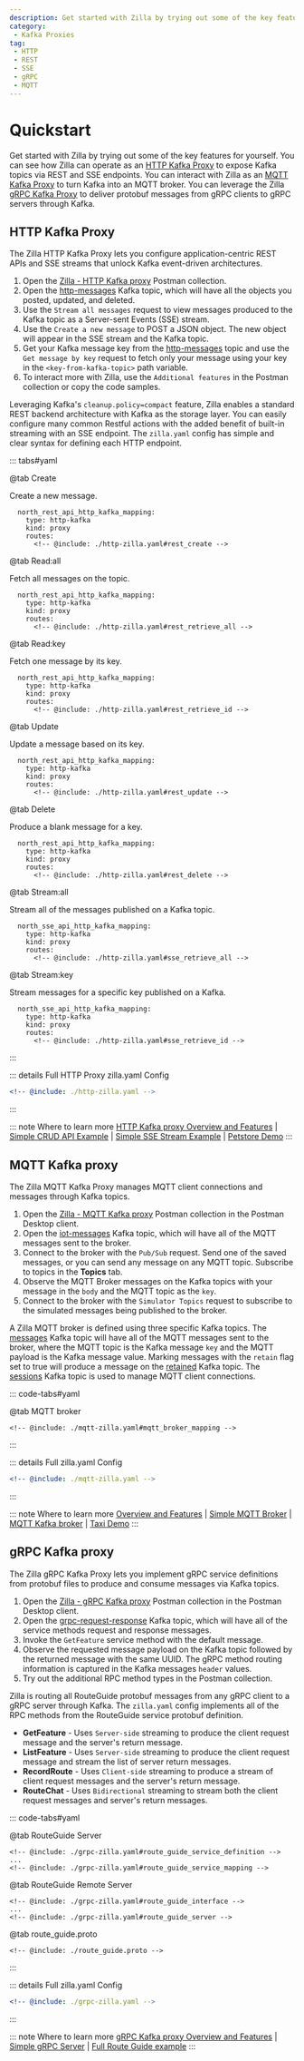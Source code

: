 ```yaml
---
description: Get started with Zilla by trying out some of the key features for yourself.
category:
 - Kafka Proxies
tag:
 - HTTP
 - REST
 - SSE
 - gRPC
 - MQTT
---
```


# Quickstart

Get started with Zilla by trying out some of the key features for yourself. You can see how Zilla can operate as an [HTTP Kafka Proxy](#http-kafka-proxy) to expose Kafka topics via REST and SSE endpoints. You can interact with Zilla as an [MQTT Kafka Proxy](#mqtt-kafka-proxy) to turn Kafka into an MQTT broker. You can leverage the Zilla [gRPC Kafka Proxy](#grpc-kafka-proxy) to deliver protobuf messages from gRPC clients to gRPC servers through Kafka.

## HTTP Kafka Proxy

The Zilla HTTP Kafka Proxy lets you configure application-centric REST APIs and SSE streams that unlock Kafka event-driven architectures.

1. Open the [Zilla - HTTP Kafka proxy](https://www.postman.com/aklivity-zilla/workspace/aklivity-zilla-quickstart/overview) Postman collection.
1. Open the [http-messages](http://34.48.98.66/kafka/ui/clusters/zilla-quickstart-cc-kafka/all-topics/items-crud/messages) Kafka topic, which will have all the objects you posted, updated, and deleted.
1. Use the `Stream all messages` request to view messages produced to the Kafka topic as a Server-sent Events (SSE) stream.
1. Use the `Create a new message` to POST a JSON object. The new object will appear in the SSE stream and the Kafka topic.
1. Get your Kafka message key from the [http-messages](http://34.48.98.66/kafka/ui/clusters/zilla-quickstart-cc-kafka/all-topics/items-crud/messages) topic and use the `Get message by key` request to fetch only your message using your key in the `<key-from-kafka-topic>` path variable.
1. To interact more with Zilla, use the `Additional features` in the Postman collection or copy the code samples.

Leveraging Kafka's `cleanup.policy=compact` feature, Zilla enables a standard REST backend architecture with Kafka as the storage layer. You can easily configure many common Restful actions with the added benefit of built-in streaming with an SSE endpoint. The `zilla.yaml` config has simple and clear syntax for defining each HTTP endpoint.

::: tabs#yaml

@tab Create

Create a new message.

```yaml{6,7,10,11}
  north_rest_api_http_kafka_mapping:
    type: http-kafka
    kind: proxy
    routes:
      <!-- @include: ./http-zilla.yaml#rest_create -->
```

@tab Read:all

Fetch all messages on the topic.

```yaml{6,7,10,11}
  north_rest_api_http_kafka_mapping:
    type: http-kafka
    kind: proxy
    routes:
      <!-- @include: ./http-zilla.yaml#rest_retrieve_all -->
```

@tab Read:key

Fetch one message by its key.

```yaml{6,7,10,11,13}
  north_rest_api_http_kafka_mapping:
    type: http-kafka
    kind: proxy
    routes:
      <!-- @include: ./http-zilla.yaml#rest_retrieve_id -->
```

@tab Update

Update a message based on its key.

```yaml{6,7,10-12}
  north_rest_api_http_kafka_mapping:
    type: http-kafka
    kind: proxy
    routes:
      <!-- @include: ./http-zilla.yaml#rest_update -->
```

@tab Delete

Produce a blank message for a key.

```yaml{6,7,10-12}
  north_rest_api_http_kafka_mapping:
    type: http-kafka
    kind: proxy
    routes:
      <!-- @include: ./http-zilla.yaml#rest_delete -->
```

@tab Stream:all

Stream all of the messages published on a Kafka topic.

```yaml{6,7,10,11}
  north_sse_api_http_kafka_mapping:
    type: http-kafka
    kind: proxy
    routes:
      <!-- @include: ./http-zilla.yaml#sse_retrieve_all -->
```

@tab Stream:key

Stream messages for a specific key published on a Kafka.

```yaml{6,7,10,11,13}
  north_sse_api_http_kafka_mapping:
    type: http-kafka
    kind: proxy
    routes:
      <!-- @include: ./http-zilla.yaml#sse_retrieve_id -->
```

:::

::: details Full HTTP Proxy zilla.yaml Config

```yaml
<!-- @include: ./http-zilla.yaml -->
```

:::

::: note Where to learn more
[HTTP Kafka proxy Overview and Features](../../tutorials/concepts/kafka-proxies/http-proxy.md) | [Simple CRUD API Example](../../tutorials/tutorials/rest/rest-intro.md) | [Simple SSE Stream Example](../../tutorials/tutorials/sse/sse-intro.md) | [Petstore Demo](https://github.com/aklivity/zilla-demos/tree/main/petstore)
:::

## MQTT Kafka proxy

The Zilla MQTT Kafka Proxy manages MQTT client connections and messages through Kafka topics.

1. Open the [Zilla - MQTT Kafka proxy](https://www.postman.com/aklivity-zilla/workspace/aklivity-zilla-quickstart/overview) Postman collection in the Postman Desktop client.
1. Open the [iot-messages](http://34.48.98.66/kafka/ui/clusters/zilla-quickstart-cc-kafka/all-topics/iot-messages) Kafka topic, which will have all of the MQTT messages sent to the broker.
1. Connect to the broker with the `Pub/Sub` request. Send one of the saved messages, or you can send any message on any MQTT topic. Subscribe to topics in the **Topics** tab.
1. Observe the MQTT Broker messages on the Kafka topics with your message in the `body` and the MQTT topic as the `key`.
1. Connect to the broker with the `Simulator Topics` request to subscribe to the simulated messages being published to the broker.

A Zilla MQTT broker is defined using three specific Kafka topics. The [messages](http://34.48.98.66/kafka/ui/clusters/zilla-quickstart-cc-kafka/all-topics/iot-messages) Kafka topic will have all of the MQTT messages sent to the broker, where the MQTT topic is the Kafka message `key` and the MQTT payload is the Kafka message value. Marking messages with the `retain` flag set to true will produce a message on the [retained](http://34.48.98.66/kafka/ui/clusters/zilla-quickstart-cc-kafka/all-topics/iot-retained/messages) Kafka topic. The [sessions](http://34.48.98.66/kafka/ui/clusters/zilla-quickstart-cc-kafka/all-topics/iot-sessions/messages) Kafka topic is used to manage MQTT client connections.

::: code-tabs#yaml

@tab MQTT broker

```yaml{10-12}
<!-- @include: ./mqtt-zilla.yaml#mqtt_broker_mapping -->
```

:::

::: details Full zilla.yaml Config

```yaml
<!-- @include: ./mqtt-zilla.yaml -->
```

:::

::: note Where to learn more
[Overview and Features](../../tutorials/concepts/kafka-proxies/http-proxy.md) | [Simple MQTT Broker](../../tutorials/tutorials/mqtt/mqtt-intro.md) | [MQTT Kafka broker](../../tutorials/how-tos/mqtt/mqtt.kafka.broker.md) | [Taxi Demo](https://github.com/aklivity/zilla-demos/tree/main/taxi)
:::

## gRPC Kafka proxy

The Zilla gRPC Kafka Proxy lets you implement gRPC service definitions from protobuf files to produce and consume messages via Kafka topics.

1. Open the [Zilla - gRPC Kafka proxy](https://www.postman.com/aklivity-zilla/workspace/aklivity-zilla-quickstart/overview) Postman collection in the Postman Desktop client.
1. Open the [grpc-request-response](http://34.48.98.66/kafka/ui/clusters/zilla-quickstart-cc-kafka/all-topics/route-guide-requests/messages?mode=LATEST&valueSerde=ProtobufDecodeRaw&r=r) Kafka topic, which will have all of the service methods request and response messages.
1. Invoke the `GetFeature` service method with the default message.
1. Observe the requested message payload on the Kafka topic followed by the returned message with the same UUID. The gRPC method routing information is captured in the Kafka messages `header` values.
1. Try out the additional RPC method types in the Postman collection.

Zilla is routing all RouteGuide protobuf messages from any gRPC client to a gRPC server through Kafka. The `zilla.yaml` config implements all of the RPC methods from the RouteGuide service protobuf definition.

- **GetFeature** - Uses `Server-side` streaming to produce the client request message and the server's return message.
- **ListFeature** - Uses `Server-side` streaming to produce the client request message and stream the list of server return messages.
- **RecordRoute** - Uses `Client-side` streaming to produce a stream of client request messages and the server's return message.
- **RouteChat** - Uses `Bidirectional` streaming to stream both the client request messages and server's return messages.


::: code-tabs#yaml

@tab RouteGuide Server

```yaml{6,14,17-18}
<!-- @include: ./grpc-zilla.yaml#route_guide_service_definition -->
...
<!-- @include: ./grpc-zilla.yaml#route_guide_service_mapping -->
```

@tab RouteGuide Remote Server

```yaml{9,11,14,21-22}
<!-- @include: ./grpc-zilla.yaml#route_guide_interface -->
...
<!-- @include: ./grpc-zilla.yaml#route_guide_server -->
```

@tab route_guide.proto

```protobuf{18,26,32,38}
<!-- @include: ./route_guide.proto -->
```

:::

::: details Full zilla.yaml Config

```yaml
<!-- @include: ./grpc-zilla.yaml -->
```

:::

::: note Where to learn more
[gRPC Kafka proxy Overview and Features](../../tutorials/concepts/kafka-proxies/http-proxy.md) | [Simple gRPC Server](../../tutorials/tutorials/grpc/grpc-intro.md) | [Full Route Guide example](../../tutorials/how-tos/grpc/grpc.route-guide.service.md)
:::
